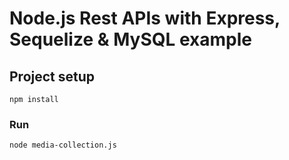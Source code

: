 # Node.js Rest APIs with Express, Sequelize & MySQL example

## Project setup
```
npm install
```

### Run
```
node media-collection.js
```